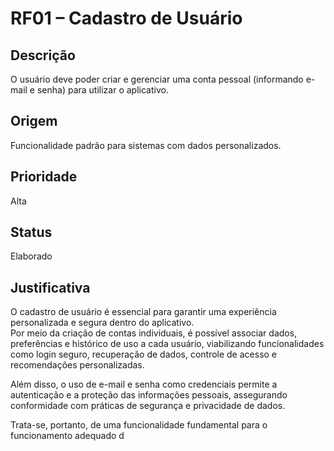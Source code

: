 # RF01 – Cadastro de Usuário

## Descrição  
O usuário deve poder criar e gerenciar uma conta pessoal (informando e-mail e senha) para utilizar o aplicativo.

## Origem  
Funcionalidade padrão para sistemas com dados personalizados.

## Prioridade  
Alta

## Status  
Elaborado

## Justificativa  
O cadastro de usuário é essencial para garantir uma experiência personalizada e segura dentro do aplicativo.  
Por meio da criação de contas individuais, é possível associar dados, preferências e histórico de uso a cada usuário, viabilizando funcionalidades como login seguro, recuperação de dados, controle de acesso e recomendações personalizadas.

Além disso, o uso de e-mail e senha como credenciais permite a autenticação e a proteção das informações pessoais, assegurando conformidade com práticas de segurança e privacidade de dados.

Trata-se, portanto, de uma funcionalidade fundamental para o funcionamento adequado d
